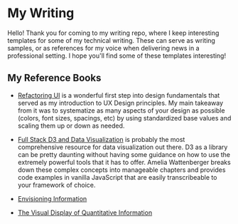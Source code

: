 # My Writing

Hello! Thank you for coming to my writing repo, where I keep interesting templates for some of my technical writing. These can serve as writing samples, or as references for my voice when delivering news in a professional setting. I hope you'll find some of these templates interesting!

## My Reference Books

* [Refactoring UI](https://www.refactoringui.com/) is a wonderful first step into design fundamentals that served as my introduction to UX Design principles. My main takeaway from it was to systematize as many aspects of your design as possible (colors, font sizes, spacings, etc) by using standardized base values and scaling them up or down as needed.

* [Full Stack D3 and Data Visualization](https://fullstack.gumroad.com/l/fullstack-d3-advanced) is probably the most comprehensive resource for data visualization out there. D3 as a library can be pretty daunting without having some guidance on how to use the extremely powerful tools that it has to offer. Amelia Wattenberger breaks down these complex concepts into manageable chapters and provides code examples in vanilla JavaScript that are easily transcribeable to your framework of choice.

* [Envisioning Information](https://www.edwardtufte.com/tufte/books_ei)

* [The Visual Display of Quantitative Information](https://www.edwardtufte.com/tufte/books_vdqi)
